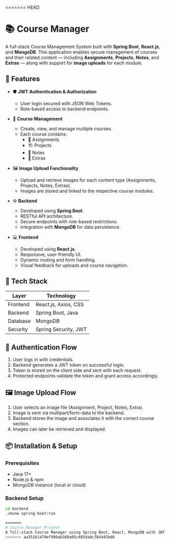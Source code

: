<<<<<<< HEAD
# 📚 Course Manager

A full-stack Course Management System built with **Spring Boot**, **React.js**, and **MongoDB**. This application enables secure management of courses and their related content — including **Assignments**, **Projects**, **Notes**, and **Extras** — along with support for **image uploads** for each module.

## 🚀 Features

- 🛡️ **JWT Authentication & Authorization**
  - User login secured with JSON Web Tokens.
  - Role-based access to backend endpoints.

- 📘 **Course Management**
  - Create, view, and manage multiple courses.
  - Each course contains:
    - 📂 Assignments
    - 🏗️ Projects
    - 📝 Notes
    - 🎁 Extras

- 🖼️ **Image Upload Functionality**
  - Upload and retrieve images for each content type (Assignments, Projects, Notes, Extras).
  - Images are stored and linked to the respective course modules.

- ⚙️ **Backend**
  - Developed using **Spring Boot**.
  - RESTful API architecture.
  - Secure endpoints with role-based restrictions.
  - Integration with **MongoDB** for data persistence.

- 💻 **Frontend**
  - Developed using **React.js**.
  - Responsive, user-friendly UI.
  - Dynamic routing and form handling.
  - Visual feedback for uploads and course navigation.

## 🧩 Tech Stack

| Layer        | Technology             |
|--------------|------------------------|
| Frontend     | React.js, Axios, CSS   |
| Backend      | Spring Boot, Java      |
| Database     | MongoDB                |
| Security     | Spring Security, JWT   |

## 🔐 Authentication Flow

1. User logs in with credentials.
2. Backend generates a JWT token on successful login.
3. Token is stored on the client side and sent with each request.
4. Protected endpoints validate the token and grant access accordingly.

## 🖼️ Image Upload Flow

1. User selects an image file (Assignment, Project, Notes, Extra).
2. Image is sent via multipart/form-data to the backend.
3. Backend stores the image and associates it with the correct course section.
4. Images can later be retrieved and displayed.

## 📦 Installation & Setup

### Prerequisites
- Java 17+
- Node.js & npm
- MongoDB instance (local or cloud)

### Backend Setup

```bash
cd backend
./mvnw spring-boot:run

=======
# Course_Manager_Project
A full-stack Course Manager using Spring Boot, React, MongoDB with JWT Authentication
>>>>>>> aa351b1479ef990ab360a05c485da0c38d445bd6
